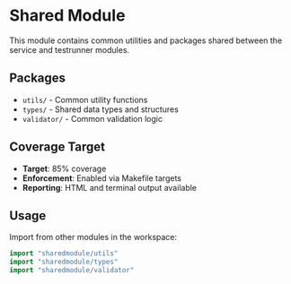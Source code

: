 # Shared Module

This module contains common utilities and packages shared between the service and testrunner modules.

## Packages

- `utils/` - Common utility functions
- `types/` - Shared data types and structures
- `validator/` - Common validation logic

## Coverage Target

- **Target**: 85% coverage
- **Enforcement**: Enabled via Makefile targets
- **Reporting**: HTML and terminal output available

## Usage

Import from other modules in the workspace:
```go
import "sharedmodule/utils"
import "sharedmodule/types"
import "sharedmodule/validator"
```
